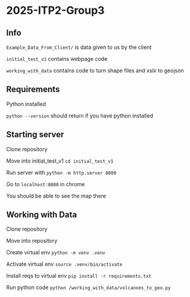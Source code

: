 # 2025-ITP2-Group3

## Info

`Example_Data_From_Client/` is data given to us by the client

`initial_test_v1` contains webpage code

`working_with_data` contains code to turn shape files and xslx to geojson


## Requirements

Python installed

`python --version` should return if you have python installed



## Starting server

Clone repository

Move into initial_test_v1 `cd initial_test_v1`

Run server with `python -m http.server 8000`

Go to `localhost:8000` in chrome

You should be able to see the map there

## Working with Data

Clone repository

Move into repository

Create virtual env `python -m venv .venv`

Activate virtual env `source .venv/bin/activate`

Install reqs to virtual env `pip install -r requirements.txt`

Run python code `python /working_with_data/volcanoes_to_geo.py`



